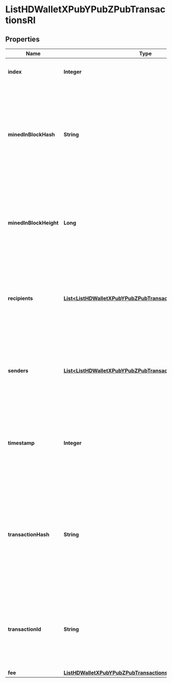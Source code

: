 

# ListHDWalletXPubYPubZPubTransactionsRI


## Properties

| Name | Type | Description | Notes |
|------------ | ------------- | ------------- | -------------|
|**index** | **Integer** | Represents the index position of the transaction in the block. |  |
|**minedInBlockHash** | **String** | Represents the hash of the block where this transaction was mined/confirmed for first time. The hash is defined as a cryptographic digital fingerprint made by hashing the block header twice through the SHA256 algorithm. |  |
|**minedInBlockHeight** | **Long** | Represents the hight of the block where this transaction was mined/confirmed for first time. The height is defined as the number of blocks in the blockchain preceding this specific block. |  |
|**recipients** | [**List&lt;ListHDWalletXPubYPubZPubTransactionsRIRecipientsInner&gt;**](ListHDWalletXPubYPubZPubTransactionsRIRecipientsInner.md) | Represents a list of recipient addresses with the respective amounts. In account-based protocols like Ethereum there is only one address in this list. |  |
|**senders** | [**List&lt;ListHDWalletXPubYPubZPubTransactionsRISendersInner&gt;**](ListHDWalletXPubYPubZPubTransactionsRISendersInner.md) | Represents a list of sender addresses with the respective amounts. In account-based protocols like Ethereum there is only one address in this list. |  |
|**timestamp** | **Integer** | Defines the exact date/time in Unix Timestamp when this transaction was mined, confirmed or first seen in Mempool, if it is unconfirmed. |  |
|**transactionHash** | **String** | Represents the same as &#x60;transactionId&#x60; for account-based protocols like Ethereum, while it could be different in UTXO-based protocols like Bitcoin. E.g., in UTXO-based protocols &#x60;hash&#x60; is different from &#x60;transactionId&#x60; for SegWit transactions. |  |
|**transactionId** | **String** | Represents the unique identifier of a transaction, i.e. it could be &#x60;transactionId&#x60; in UTXO-based protocols like Bitcoin, and transaction &#x60;hash&#x60; in Ethereum blockchain. |  |
|**fee** | [**ListHDWalletXPubYPubZPubTransactionsRIFee**](ListHDWalletXPubYPubZPubTransactionsRIFee.md) |  |  |



